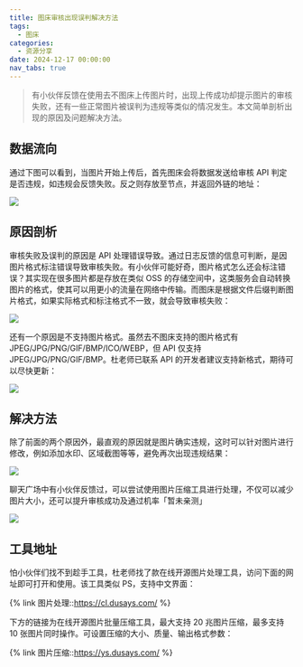 ```yaml
---
title: 图床审核出现误判解决方法
tags:
  - 图床
categories:
  - 资源分享
date: 2024-12-17 00:00:00
nav_tabs: true
---
```


> 有小伙伴反馈在使用去不图床上传图片时，出现上传成功却提示图片的审核失败，还有一些正常图片被误判为违规等类似的情况发生。本文简单剖析出现的原因及问题解决方法。

<!-- more -->

## 数据流向

通过下图可以看到，当图片开始上传后，首先图床会将数据发送给审核 API 判定是否违规，如违规会反馈失败。反之则存放至节点，并返回外链的地址：

![](https://cdn.dusays.com/2024/12/779-1.jpg)

## 原因剖析

审核失败及误判的原因是 API 处理错误导致。通过日志反馈的信息可判断，是因图片格式标注错误导致审核失败。有小伙伴可能好奇，图片格式怎么还会标注错误？其实现在很多图片都是存放在类似 OSS 的存储空间中，这类服务会自动转换图片的格式，使其可以用更小的流量在网络中传输。而图床是根据文件后缀判断图片格式，如果实际格式和标注格式不一致，就会导致审核失败：

![](https://cdn.dusays.com/2024/12/779-2.jpg)

还有一个原因是不支持图片格式。虽然去不图床支持的图片格式有 JPEG/JPG/PNG/GIF/BMP/ICO/WEBP，但 API 仅支持 JPEG/JPG/PNG/GIF/BMP。杜老师已联系 API 的开发者建议支持新格式，期待可以尽快更新：

![](https://cdn.dusays.com/2024/12/779-3.jpg)

## 解决方法

除了前面的两个原因外，最直观的原因就是图片确实违规，这时可以针对图片进行修改，例如添加水印、区域截图等等，避免再次出现违规结果：

![](https://cdn.dusays.com/2024/12/779-4.jpg)

聊天广场中有小伙伴反馈过，可以尝试使用图片压缩工具进行处理，不仅可以减少图片大小，还可以提升审核成功及通过机率「暂未亲测」

![](https://cdn.dusays.com/2024/12/779-5.jpg)

## 工具地址

怕小伙伴们找不到趁手工具，杜老师找了款在线开源图片处理工具，访问下面的网址即可打开和使用。该工具类似 PS，支持中文界面：

{% link 图片处理::https://cl.dusays.com/ %}

下方的链接为在线开源图片批量压缩工具，最大支持 20 兆图片压缩，最多支持 10 张图片同时操作。可设置压缩的大小、质量、输出格式参数：

{% link 图片压缩::https://ys.dusays.com/ %}